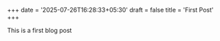 +++
date = '2025-07-26T16:28:33+05:30'
draft = false
title = 'First Post'
+++

This is a first blog post
